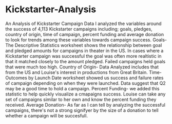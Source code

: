 # Kickstarter-Analysis
An Analysis of Kickstarter Campaign Data
I analyzed the variables around the success of 4,113 Kickstarter campaigns including; goals, pledges, country of origin, time of campaign, percent funding and average donation to look for trends among these variables towards campaign success.
Goals- The Descriptive Statistics worksheet shows the relationship between goal and pledged amounts for campaigns in theater in the US. In cases where a Kickstarter campaign was successful the goal was often more realtistic in that it matched closely to the amount pledged. Failed campaigns held goals that were much too high.
Country of Origin- Data Analyzed includes that from the US and Louise's interest in productions from Great Britain. 
Time- Outcomes by Launch Date worksheet showed us success and failure rates of campaign depending on when they were launched. Data suggest that Q2 may be a good time to hold a campaign. 
Percent Funding- we added this statistic to help quickly visualize a cmapaigns success. Louise can take any set of campaigns similar to her own and know the percent funding they received.
Average Donation- As far as I can tell by analyzing the successful campaigns, there's not a strong signifyer by the size of a donation to tell whether a campaign will be succesfull. 

